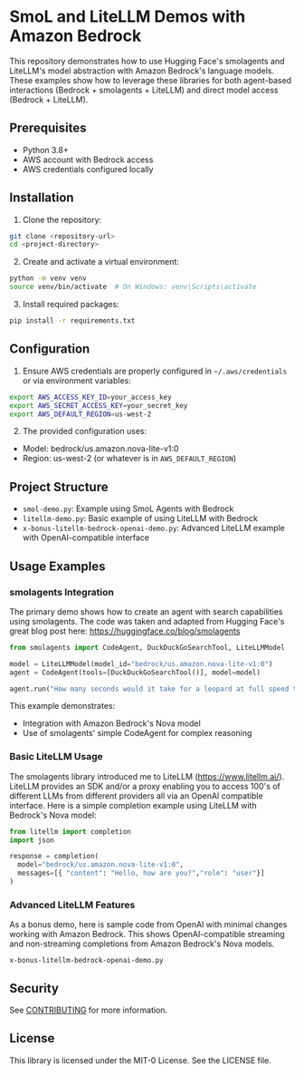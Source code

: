 # SmoL and LiteLLM Demos with Amazon Bedrock

This repository demonstrates how to use Hugging Face's smolagents and LiteLLM's model abstraction with Amazon Bedrock's language models. These examples show how to leverage these libraries for both agent-based interactions (Bedrock + smolagents + LiteLLM) and direct model access (Bedrock + LiteLLM).

## Prerequisites

- Python 3.8+
- AWS account with Bedrock access
- AWS credentials configured locally

## Installation

1. Clone the repository:
```bash
git clone <repository-url>
cd <project-directory>
```

2. Create and activate a virtual environment:
```bash
python -m venv venv
source venv/bin/activate  # On Windows: venv\Scripts\activate
```

3. Install required packages:
```bash
pip install -r requirements.txt
```

## Configuration

1. Ensure AWS credentials are properly configured in `~/.aws/credentials` or via environment variables:
```bash
export AWS_ACCESS_KEY_ID=your_access_key
export AWS_SECRET_ACCESS_KEY=your_secret_key
export AWS_DEFAULT_REGION=us-west-2
```

2. The provided configuration uses:
- Model: bedrock/us.amazon.nova-lite-v1:0
- Region: us-west-2 (or whatever is in `AWS_DEFAULT_REGION`)

## Project Structure

- `smol-demo.py`: Example using SmoL Agents with Bedrock
- `litellm-demo.py`: Basic example of using LiteLLM with Bedrock
- `x-bonus-litellm-bedrock-openai-demo.py`: Advanced LiteLLM example with OpenAI-compatible interface

## Usage Examples

### smolagents Integration
The primary demo shows how to create an agent with search capabilities using smolagents. The code was taken and adapted from Hugging Face's great blog post here: https://huggingface.co/blog/smolagents

```python:smol-demo.py
from smolagents import CodeAgent, DuckDuckGoSearchTool, LiteLLMModel

model = LiteLLMModel(model_id="bedrock/us.amazon.nova-lite-v1:0")
agent = CodeAgent(tools=[DuckDuckGoSearchTool()], model=model)

agent.run("How many seconds would it take for a leopard at full speed to run through Pont des Arts?")
```

This example demonstrates:
- Integration with Amazon Bedrock's Nova model
- Use of smolagents' simple CodeAgent for complex reasoning

### Basic LiteLLM Usage
The smolagents library introduced me to LiteLLM (https://www.litellm.ai/). LiteLLM provides an SDK and/or a proxy enabling you to access 100's of different LLMs from different providers all via an OpenAI compatible interface. Here is a simple completion example using LiteLLM with Bedrock's Nova model:

```python:litellm-demo.py
from litellm import completion
import json

response = completion(
  model="bedrock/us.amazon.nova-lite-v1:0",
  messages=[{ "content": "Hello, how are you?","role": "user"}]
)
```

### Advanced LiteLLM Features
As a bonus demo, here is sample code from OpenAI with minimal changes working with Amazon Bedrock. This shows OpenAI-compatible streaming and non-streaming completions from Amazon Bedrock's Nova models.

`x-bonus-litellm-bedrock-openai-demo.py`

## Security

See [CONTRIBUTING](CONTRIBUTING.md#security-issue-notifications) for more information.

## License

This library is licensed under the MIT-0 License. See the LICENSE file.